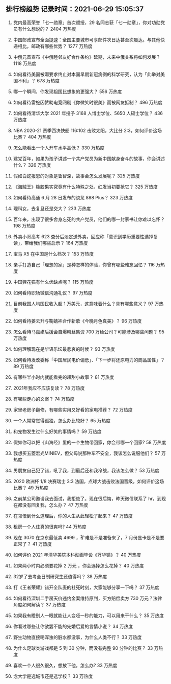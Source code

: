 
## 排行榜趋势 记录时间：2021-06-29 15:05:37
  
  1. 党内最高荣誉「七一勋章」首次颁授，29 名同志获「七一勋章」，你对功勋党员有什么想说的？ 2404 万热度
    
  2. 中国邮政宣布全面提速：全国主要城市可享邮件次日达甚至次晨达。与其他快递相比，邮政有哪些优势？ 1277 万热度
    
  3. 中俄元首宣布《中俄睦邻友好合作条约》延期，未来中俄关系将如何发展？ 1118 万热度
    
  4. 如何看待美国被曝要求终止对本国早期新冠病例的科学研究，认为「此举对美国不利」？ 678 万热度
    
  5. 哪一个瞬间，你发现祖国比想象的更强大？ 556 万热度
    
  6. 如何看待雷蛇因赞助电竞网剧《你微笑时很美》而被网友抵制？ 496 万热度
    
  7. 如何看待清华大学 2021 年授予 3168 人博士学位、5650 人硕士学位？ 436 万热度
    
  8. NBA 2020-21 赛季西决快船 116:102 击败太阳，大比分 2:3，如何评价这场比赛？ 404 万热度
    
  9. 怎么能看出一个人开车水平高低？ 330 万热度
    
  10. 建党百年，如果为孩子讲述一个共产党员为新中国献身奋斗的故事，你会讲述什么？ 326 万热度
    
  11. 假如白蛇报恩的对象是鲁智深，故事会怎么发展呢？ 325 万热度
    
  12. 《海贼王》橡胶果实究竟有什么特殊之处，红发当初要抢它？ 325 万热度
    
  13. 如何看待高通 6 月 28 日发布的骁龙 888 Plus？ 323 万热度
    
  14. 理科女，去复旦还是交大？ 233 万热度
    
  15. 百年来，出现了很多舍身忘死的共产党员，他们的哪一封家书让你难以忘怀？ 198 万热度
    
  16. 外卖小哥高考 623 查分后淡定送外卖，回应称「意识到学历重要性选择复读」，带给我们哪些启示？ 164 万热度
    
  17. 宝马 X5 在中国是什么档次？ 153 万热度
    
  18. 亲手打造自己「理想的家」是种怎样的体验，你曾有哪些难忘回忆？ 116 万热度
    
  19. 中国狸花猫有什么优缺点呢？ 115 万热度
    
  20. 如何看待职场微信沟通礼仪？ 97 万热度
    
  21. 目前我国人均国民收入超 1 万美元，这意味着什么？具有哪些意义？ 97 万热度
    
  22. 如何看待姜云升与鞠婧祎合作新歌《今晚月色真美》？ 96 万热度
    
  23. 怎么看待马嘉祺后援会自爆粉丝集资 700 万给公司？可能涉及哪些问题？ 95 万热度
    
  24. 如何理解现在是华语乐坛最悲哀的时候？ 93 万热度
    
  25. 如何看待发改委称「中国居民电价偏低」、「下一步将还原电力的商品属性」？ 89 万热度
    
  26. 有哪些半小时内就能看完的超甜小故事？ 81 万热度
    
  27. 2021年我应不应该复读？ 78 万热度
    
  28. 有哪些走心的文案？ 74 万热度
    
  29. 家里老房子翻修，有哪些实用又好看的家电推荐？ 72 万热度
    
  30. 一个人常常觉得孤独，怎么办比较好？ 65 万热度
    
  31. 和宠物发生过什么好笑的事情吗？ 59 万热度
    
  32. 假如你可以把《山海经》里的一个生物带回家，你会带哪一个回家? 58 万热度
    
  33. 我想买五菱宏光MINIEV，但父母说那种车不安全，我该怎么说服他们？ 57 万热度
    
  34. 男朋友自己犯了错，吼了我，到最后还和我冷战，我该怎么做？ 53 万热度
    
  35. 2020 欧洲杯 1/8 决赛瑞士 3:3 法国，点球大战击败法国晋级，如何评价这场比赛？ 49 万热度
    
  36. 之前某公司邀请我去面试，我拒绝了。现在很后悔，昨天微信联系了 hr，到现在都没有回复我，怎么办？ 47 万热度
    
  37. 在领悟到什么道理后，你的人生从此轻松了起来？ 47 万热度
    
  38. 租房一个人住真的很爽吗? 44 万热度
    
  39. 现在 3070 在京东最低卖 4699 ，矿难是不是准备来了，7 月份显卡是不是要正常了？ 41 万热度
    
  40. 如何评价 2021 年清华美院本科动画毕设《万华镜》？ 40 万热度
    
  41. 如果两小时内必须要花掉 2 万元 ，你会选择怎么花掉？ 40 万热度
    
  42. 32岁了去考全日制研究生还值得吗？ 38 万热度
    
  43. 打《王者荣耀》错开全队麦的社死时刻，大家能够分享一下吗？ 37 万热度
    
  44. 如何看待深圳二手房天价违约金案维持原判，买方赔偿卖方 730 万元？法律角度如何解读？ 37 万热度
    
  45. 如果我有瞪别人一眼就能让人变哑一秒的能力，可以用来干什么？ 35 万热度
    
  46. 你看过哪些让你欲罢不能的先婚后爱的言情小说？ 34 万热度
    
  47. 野生动物直接喝浑浊的脏水都没事，为什么人类不行？ 33 万热度
    
  48. 为什么足球类游戏都是 5 到 30 分钟，而没有完整 90 分钟的比赛？ 33 万热度
    
  49. 喜欢一个人很久很久，想放下他，怎么办? 33 万热度
    
  50. 念大学是选城市还是选学校？ 33 万热度
    